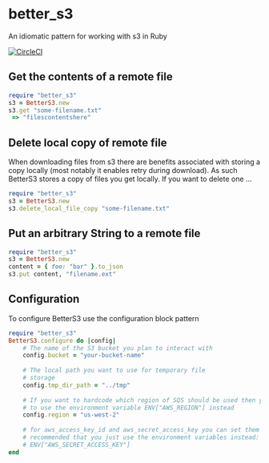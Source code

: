 # better_s3
An idiomatic pattern for working with s3 in Ruby

[![CircleCI](https://circleci.com/gh/Referly/better_s3.svg?style=svg)](https://circleci.com/gh/Referly/better_s3)

## Get the contents of a remote file

```ruby
require "better_s3"
s3 = BetterS3.new
s3.get "some-filename.txt"
 => "filescontentshere"
```

## Delete local copy of remote file

When downloading files from s3 there are benefits associated with storing a copy locally (most notably it enables
retry during download). As such BetterS3 stores a copy of files you get locally. If you want to delete one ...

```ruby
require "better_s3"
s3 = BetterS3.new
s3.delete_local_file_copy "some-filename.txt"
```

## Put an arbitrary String to a remote file

```ruby
require "better_s3"
s3 = BetterS3.new
content = { foo: "bar" }.to_json
s3.put content, "filename.ext"
```

## Configuration

To configure BetterS3 use the configuration block pattern

```ruby
require "better_s3"
BetterS3.configure do |config|
    # The name of the S3 bucket you plan to interact with
    config.bucket = "your-bucket-name"
    
    # The local path you want to use for temporary file
    # storage
    config.tmp_dir_path = "../tmp"
    
    # If you want to hardcode which region of SQS should be used then you can set this option. It is recommended
    # to use the environment variable ENV["AWS_REGION"] instead
    config.region = "us-west-2"
    
    # for aws_access_key_id and aws_secret_access_key you can set them in this fashion, but it is strongly
    # recommended that you just use the environment variables instead: ENV["AWS_ACCESS_KEY_ID"], 
    # ENV["AWS_SECRET_ACCESS_KEY"]
end
```